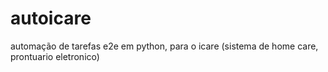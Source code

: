 # autoicare
automação de tarefas e2e em python, para o icare (sistema de home care, prontuario eletronico)
